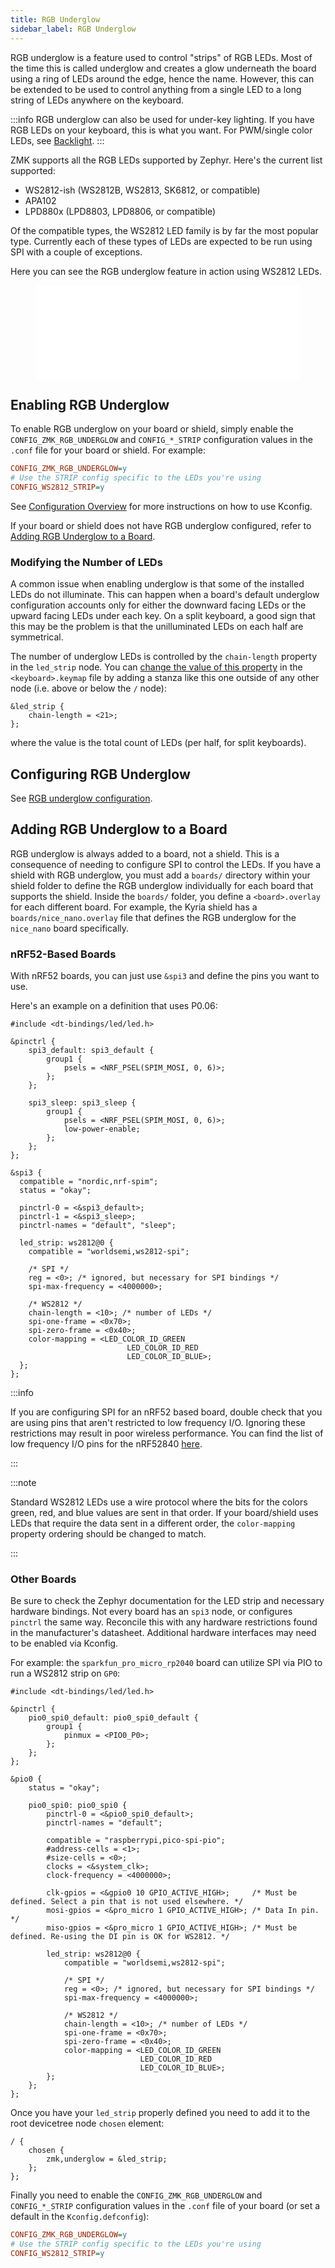 ```yaml
---
title: RGB Underglow
sidebar_label: RGB Underglow
---
```


RGB underglow is a feature used to control "strips" of RGB LEDs. Most of the time this is called underglow and creates a glow underneath the board using a ring of LEDs around the edge, hence the name. However, this can be extended to be used to control anything from a single LED to a long string of LEDs anywhere on the keyboard.

:::info
RGB underglow can also be used for under-key lighting. If you have RGB LEDs on your keyboard, this is what you want. For PWM/single color LEDs, see [Backlight](backlight.mdx).
:::

ZMK supports all the RGB LEDs supported by Zephyr. Here's the current list supported:

- WS2812-ish (WS2812B, WS2813, SK6812, or compatible)
- APA102
- LPD880x (LPD8803, LPD8806, or compatible)

Of the compatible types, the WS2812 LED family is by far the most popular type. Currently each of these types of LEDs are expected to be run using SPI with a couple of exceptions.

Here you can see the RGB underglow feature in action using WS2812 LEDs.

<figure class="video-container">
  <iframe src="//www.youtube.com/embed/2KJkq8ssDU0" frameborder="0" allowfullscreen width="100%"></iframe>
</figure>

## Enabling RGB Underglow

To enable RGB underglow on your board or shield, simply enable the `CONFIG_ZMK_RGB_UNDERGLOW` and `CONFIG_*_STRIP` configuration values in the `.conf` file for your board or shield.
For example:

```ini
CONFIG_ZMK_RGB_UNDERGLOW=y
# Use the STRIP config specific to the LEDs you're using
CONFIG_WS2812_STRIP=y
```

See [Configuration Overview](/docs/config) for more instructions on how to
use Kconfig.

If your board or shield does not have RGB underglow configured, refer to [Adding RGB Underglow to a Board](#adding-rgb-underglow-to-a-board).

### Modifying the Number of LEDs

A common issue when enabling underglow is that some of the installed LEDs do not illuminate. This can happen when a board's default underglow configuration accounts only for either the downward facing LEDs or the upward facing LEDs under each key. On a split keyboard, a good sign that this may be the problem is that the unilluminated LEDs on each half are symmetrical.

The number of underglow LEDs is controlled by the `chain-length` property in the `led_strip` node. You can [change the value of this property](../config/index.md#changing-devicetree-properties) in the `<keyboard>.keymap` file by adding a stanza like this one outside of any other node (i.e. above or below the `/` node):

```dts
&led_strip {
    chain-length = <21>;
};
```

where the value is the total count of LEDs (per half, for split keyboards).

## Configuring RGB Underglow

See [RGB underglow configuration](/docs/config/underglow).

## Adding RGB Underglow to a Board

RGB underglow is always added to a board, not a shield. This is a consequence of needing to configure SPI to control the LEDs.
If you have a shield with RGB underglow, you must add a `boards/` directory within your shield folder to define the RGB underglow individually for each board that supports the shield.
Inside the `boards/` folder, you define a `<board>.overlay` for each different board.
For example, the Kyria shield has a `boards/nice_nano.overlay` file that defines the RGB underglow for the `nice_nano` board specifically.

### nRF52-Based Boards

With nRF52 boards, you can just use `&spi3` and define the pins you want to use.

Here's an example on a definition that uses P0.06:

```dts
#include <dt-bindings/led/led.h>

&pinctrl {
    spi3_default: spi3_default {
        group1 {
            psels = <NRF_PSEL(SPIM_MOSI, 0, 6)>;
        };
    };

    spi3_sleep: spi3_sleep {
        group1 {
            psels = <NRF_PSEL(SPIM_MOSI, 0, 6)>;
            low-power-enable;
        };
    };
};

&spi3 {
  compatible = "nordic,nrf-spim";
  status = "okay";

  pinctrl-0 = <&spi3_default>;
  pinctrl-1 = <&spi3_sleep>;
  pinctrl-names = "default", "sleep";

  led_strip: ws2812@0 {
    compatible = "worldsemi,ws2812-spi";

    /* SPI */
    reg = <0>; /* ignored, but necessary for SPI bindings */
    spi-max-frequency = <4000000>;

    /* WS2812 */
    chain-length = <10>; /* number of LEDs */
    spi-one-frame = <0x70>;
    spi-zero-frame = <0x40>;
    color-mapping = <LED_COLOR_ID_GREEN
                          LED_COLOR_ID_RED
                          LED_COLOR_ID_BLUE>;
  };
};
```

:::info

If you are configuring SPI for an nRF52 based board, double check that you are using pins that aren't restricted to low frequency I/O.
Ignoring these restrictions may result in poor wireless performance. You can find the list of low frequency I/O pins for the nRF52840 [here](https://infocenter.nordicsemi.com/index.jsp?topic=%2Fps_nrf52840%2Fpin.html&cp=4_0_0_6_0).

:::

:::note

Standard WS2812 LEDs use a wire protocol where the bits for the colors green, red, and blue values are sent in that order.
If your board/shield uses LEDs that require the data sent in a different order, the `color-mapping` property ordering should be changed to match.

:::

### Other Boards

Be sure to check the Zephyr documentation for the LED strip and necessary hardware bindings. Not every board has an `spi3` node, or configures `pinctrl` the same way. Reconcile this with any hardware restrictions found in the manufacturer's datasheet. Additional hardware interfaces may need to be enabled via Kconfig.

For example: the `sparkfun_pro_micro_rp2040` board can utilize SPI via PIO to run a WS2812 strip on `GP0`:

```dts
#include <dt-bindings/led/led.h>

&pinctrl {
    pio0_spi0_default: pio0_spi0_default {
        group1 {
            pinmux = <PIO0_P0>;
        };
    };
};

&pio0 {
    status = "okay";

    pio0_spi0: pio0_spi0 {
        pinctrl-0 = <&pio0_spi0_default>;
        pinctrl-names = "default";

        compatible = "raspberrypi,pico-spi-pio";
        #address-cells = <1>;
        #size-cells = <0>;
        clocks = <&system_clk>;
        clock-frequency = <4000000>;

        clk-gpios = <&gpio0 10 GPIO_ACTIVE_HIGH>;     /* Must be defined. Select a pin that is not used elsewhere. */
        mosi-gpios = <&pro_micro 1 GPIO_ACTIVE_HIGH>; /* Data In pin. */
        miso-gpios = <&pro_micro 1 GPIO_ACTIVE_HIGH>; /* Must be defined. Re-using the DI pin is OK for WS2812. */

        led_strip: ws2812@0 {
            compatible = "worldsemi,ws2812-spi";

            /* SPI */
            reg = <0>; /* ignored, but necessary for SPI bindings */
            spi-max-frequency = <4000000>;

            /* WS2812 */
            chain-length = <10>; /* number of LEDs */
            spi-one-frame = <0x70>;
            spi-zero-frame = <0x40>;
            color-mapping = <LED_COLOR_ID_GREEN
                             LED_COLOR_ID_RED
                             LED_COLOR_ID_BLUE>;
        };
    };
};
```

Once you have your `led_strip` properly defined you need to add it to the root devicetree node `chosen` element:

```dts
/ {
    chosen {
        zmk,underglow = &led_strip;
    };
};
```

Finally you need to enable the `CONFIG_ZMK_RGB_UNDERGLOW` and `CONFIG_*_STRIP` configuration values in the `.conf` file of your board (or set a default in the `Kconfig.defconfig`):

```ini
CONFIG_ZMK_RGB_UNDERGLOW=y
# Use the STRIP config specific to the LEDs you're using
CONFIG_WS2812_STRIP=y
```
